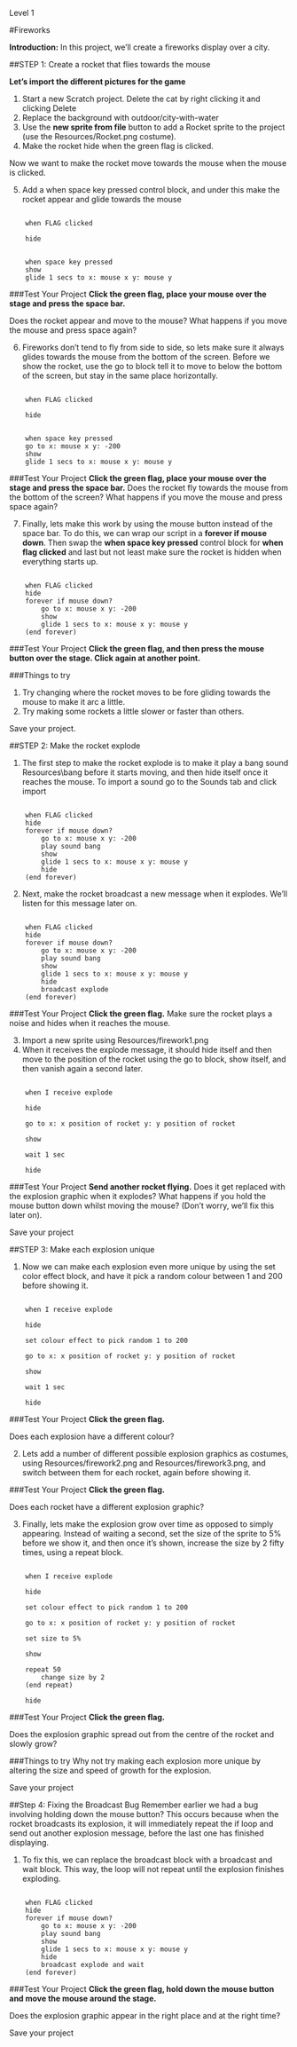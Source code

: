 ﻿Level 1

#Fireworks

__Introduction:__
In this project, we’ll create a fireworks display over a city.

##STEP 1: Create a rocket that flies towards the mouse

__Let’s import the different pictures for the game__

1. Start a new Scratch project. Delete the cat by right clicking it and clicking Delete
2. Replace the background with outdoor/city-with-water
3. Use the __new sprite from file__ button to add a Rocket sprite
to the project (use the Resources/Rocket.png costume).
4. Make the rocket hide when the green
flag is clicked.

Now we want to make the rocket move towards the mouse when the mouse is clicked.

5. Add a when space key pressed control block, and under this make the rocket appear and glide towards the mouse

```scratch

	when FLAG clicked

	hide

	
	when space key pressed
	show
	glide 1 secs to x: mouse x y: mouse y
```
		
###Test Your Project
__Click the green flag, place your mouse over the stage and press the space bar.__

Does the rocket appear and move to the mouse?
What happens if you move the mouse and press space again?

6. Fireworks don’t tend to fly from side to side, so lets make sure it always glides towards the mouse from the bottom of the screen. Before we show the rocket, use the go to block tell it to
move to below the bottom of
the screen, but stay in the same place horizontally.

```scratch

	when FLAG clicked

	hide

	
	when space key pressed
	go to x: mouse x y: -200
	show
	glide 1 secs to x: mouse x y: mouse y
```

###Test Your Project
__Click the green flag, place your mouse over the stage and press the space bar.__ 
Does the rocket fly towards the mouse from the bottom of the screen? What happens if you move the mouse and press space again?

7. Finally, lets make this work by using the mouse button instead of the space bar. To do this, we can wrap our script in a __forever if mouse down__.
Then swap the __when space key pressed__ control block for __when flag clicked__ and last but not least make
sure the rocket is hidden when everything starts up.

```scratch

	when FLAG clicked
	hide
	forever if mouse down?
		go to x: mouse x y: -200
		show
		glide 1 secs to x: mouse x y: mouse y
	(end forever)
```
###Test Your Project
__Click the green flag, and then press the mouse button over the stage. Click again at another point.__ 

###Things to try
1. Try changing where the rocket moves to be fore gliding towards the mouse to make it arc a little.
2. Try making some rockets a little slower or faster than others.

Save your project.

##STEP 2: Make the rocket explode

1. The first step to make the rocket explode is to make it play a bang sound Resources\bang before it starts moving, and then hide itself once it reaches the mouse. To import a sound go
to the Sounds tab and click import

```scratch

	when FLAG clicked
	hide
	forever if mouse down?
		go to x: mouse x y: -200
		play sound bang
		show
		glide 1 secs to x: mouse x y: mouse y
		hide
	(end forever)
```
2. Next, make the rocket broadcast a new message when it explodes. We’ll listen for this message later on.

```scratch

	when FLAG clicked
	hide
	forever if mouse down?
		go to x: mouse x y: -200
		play sound bang
		show
		glide 1 secs to x: mouse x y: mouse y
		hide
		broadcast explode
	(end forever)
```
###Test Your Project
__Click the green flag.__ 
Make sure the rocket plays a noise and hides when it reaches the mouse.

3. Import a new sprite using Resources/firework1.png
4. When it receives the explode message, it should hide itself and then move to the position of the rocket using the go to block, show itself, and then vanish again a second later.

```scratch

	when I receive explode

	hide

	go to x: x position of rocket y: y position of rocket

	show

	wait 1 sec

	hide
```
###Test Your Project
__Send another rocket flying.__ 
Does it get replaced with the explosion graphic when it explodes?
What happens if you hold the mouse button down whilst moving the mouse? (Don’t worry, we’ll fix this later on).

Save your project

##STEP 3: Make each explosion unique

1. Now we can make each explosion even more unique by using the set color effect block, and have it pick a random colour between 1 and 200 before showing it.

```scratch

	when I receive explode

	hide

	set colour effect to pick random 1 to 200

	go to x: x position of rocket y: y position of rocket

	show

	wait 1 sec

	hide
```

###Test Your Project
__Click the green flag.__ 

Does each explosion have a different colour?

2. Lets add a number of different possible explosion graphics as costumes, using Resources/firework2.png and Resources/firework3.png, and switch between them for each rocket, again before showing it.

###Test Your Project
__Click the green flag.__ 

Does each rocket have a different explosion graphic?

3. Finally, lets make the explosion grow over time as opposed to simply appearing. Instead of waiting a second, set the size of the sprite to 5% before we show it, and then once it’s shown, increase the size by 2 fifty times, using a repeat block.

```scratch

	when I receive explode

	hide

	set colour effect to pick random 1 to 200

	go to x: x position of rocket y: y position of rocket

	set size to 5%

	show
	
	repeat 50
		change size by 2
	(end repeat)

	hide
```
###Test Your Project
__Click the green flag.__ 

Does the explosion graphic spread out from the centre of the rocket and slowly grow?

###Things to try
Why not try making each explosion more unique by altering the size and speed of growth for the explosion.

Save your project

##Step 4: Fixing the Broadcast Bug
Remember earlier we had a bug involving holding down the mouse button?
This occurs because when the rocket broadcasts its explosion, it will immediately repeat the if loop and send out another explosion message, before the last one has finished displaying.


1. To fix this, we can replace the broadcast block with a broadcast and wait block. This way, the loop will not repeat until the explosion finishes exploding.

```scratch

	when FLAG clicked
	hide
	forever if mouse down?
		go to x: mouse x y: -200
		play sound bang
		show
		glide 1 secs to x: mouse x y: mouse y
		hide
		broadcast explode and wait
	(end forever)
```
###Test Your Project
__Click the green flag, hold down the mouse button and move the mouse around the stage.__ 

Does the explosion graphic appear in the right place and at the right time?

Save your project
